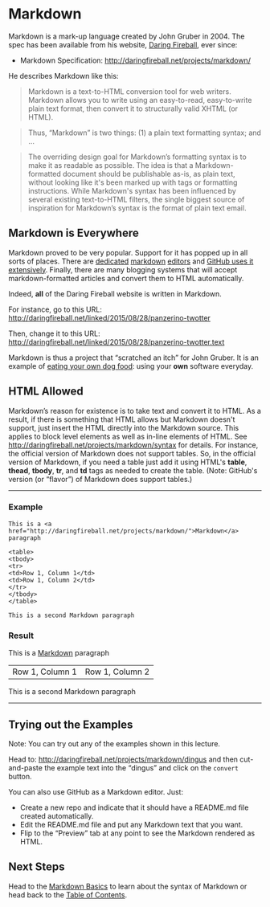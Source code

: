 # Markdown

Markdown is a mark-up language created by John Gruber in 2004. The spec has been available from his website,
[Daring Fireball](http://daringfireball.net/), ever since:

* Markdown Specification: <http://daringfireball.net/projects/markdown/>

He describes Markdown like this:

> Markdown is a text-to-HTML conversion tool for web writers. Markdown allows you to write
> using an easy-to-read, easy-to-write plain text format, then convert it to structurally
> valid XHTML (or HTML).

> Thus, <q>Markdown</q> is two things: (1) a plain text formatting syntax; and &hellip;

> The overriding design goal for Markdown’s formatting syntax is to make it as readable as
> possible. The idea is that a Markdown-formatted document should be publishable as-is, as
> plain text, without looking like it's been marked up with tags or formatting instructions.
> While Markdown's syntax has been influenced by several existing text-to-HTML filters, the
> single biggest source of inspiration for Markdown’s syntax is the format of plain text email.

## Markdown is Everywhere

Markdown proved to be very popular. Support for it has popped up in all sorts of places.
There are [dedicated](http://www.markdownpad.com) [markdown](https://stackedit.io) [editors](https://ia.net/writer/mac/)
and [GitHub uses it extensively](https://help.github.com/articles/writing-on-github/).
Finally, there are many blogging systems that will accept markdown-formatted articles and convert them to
HTML automatically.

Indeed, **all** of the Daring Fireball website is written in Markdown.

For instance, go to this URL: <http://daringfireball.net/linked/2015/08/28/panzerino-twotter>

Then, change it to this URL: <http://daringfireball.net/linked/2015/08/28/panzerino-twotter.text>

Markdown is thus a project that <q>scratched an itch</q> for John Gruber. It is an example
of [eating your own dog food](https://en.wikipedia.org/wiki/Eating_your_own_dog_food): using your **own** software everyday.

## HTML Allowed

Markdown’s reason for existence is to take text and convert it to HTML. As a result, if there is something that
HTML allows but Markdown doesn't support, just insert the HTML directly into the Markdown source. This applies to
block level elements as well as in-line elements of HTML. See <http://daringfireball.net/projects/markdown/syntax>
for details. For instance, the official version of Markdown does not support tables. So, in the official version of
Markdown, if you need a table just add it using HTML's **table**, **thead**, **tbody**, **tr**, and **td** tags
as needed to create the table. (Note: GitHub's version (or <q>flavor</q>) of Markdown does support tables.)

<hr>

### Example

```
This is a <a href="http://daringfireball.net/projects/markdown/">Markdown</a> paragraph

<table>
<tbody>
<tr>
<td>Row 1, Column 1</td>
<td>Row 1, Column 2</td>
</tr>
</tbody>
</table>

This is a second Markdown paragraph
```

### Result

This is a <a href="http://daringfireball.net/projects/markdown/">Markdown</a> paragraph

<table>
<tbody>
<tr>
<td>Row 1, Column 1</td>
<td>Row 1, Column 2</td>
</tr>
</tbody>
</table>

This is a second Markdown paragraph

<hr>

## Trying out the Examples

Note: You can try out any of the examples shown in this lecture.

Head to: <http://daringfireball.net/projects/markdown/dingus> and then cut-and-paste the example text
into the <q>dingus</q> and click on the `convert` button.

You can also use GitHub as a Markdown editor. Just:

* Create a new repo and indicate that it should have a README.md file created automatically.
* Edit the README.md file and put any Markdown text that you want.
* Flip to the <q>Preview</q> tab at any point to see the Markdown rendered as HTML.

 
## Next Steps

Head to the [Markdown Basics](https://github.com/kenbod/markdown_github_01/blob/master/MarkdownBasics.md) to learn
about the syntax of Markdown or head back to the
[Table of Contents](https://github.com/kenbod/markdown_github_01/blob/master/README.md).
